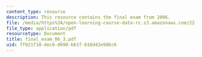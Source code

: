 ```yaml
---
content_type: resource
description: This resource contains the final exam from 2006.
file: /media/https%3A/open-learning-course-data-rc.s3.amazonaws.com/22-611j-introduction-to-plasma-physics-i-fall-2006/ff021f10dec6d698bb1fb16d42e98bc6_final_exam_06_3.pdf
file_type: application/pdf
resourcetype: Document
title: final_exam_06_3.pdf
uid: ff021f10-dec6-d698-bb1f-b16d42e98bc6
---
```

